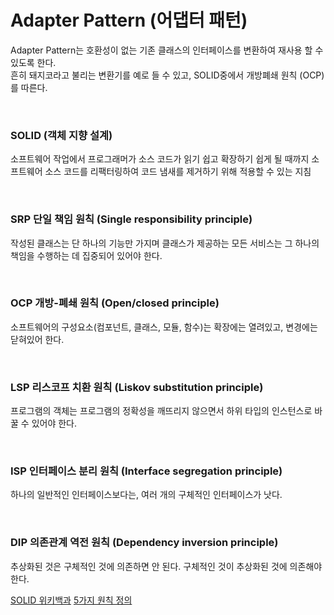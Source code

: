 # Adapter Pattern (어댑터 패턴)

Adapter Pattern는 호환성이 없는 기존 클래스의 인터페이스를 변환하여 재사용 할 수 있도록 한다.  
흔히 돼지코라고 불리는 변환기를 예로 들 수 있고, SOLID중에서 개방폐쇄 원칙 (OCP)를 따른다.

<br>

### SOLID (객체 지향 설계)
소프트웨어 작업에서 프로그래머가 소스 코드가 읽기 쉽고 확장하기 쉽게 될 때까지 소프트웨어 소스 코드를 리팩터링하여 코드 냄새를 제거하기 위해 적용할 수 있는 지침

<br>

### SRP 단일 책임 원칙 (Single responsibility principle)  
작성된 클래스는 단 하나의 기능만 가지며 클래스가 제공하는 모든 서비스는 그 하나의 책임을 수행하는 데 집중되어 있어야 한다.

<br>

### OCP 개방-폐쇄 원칙 (Open/closed principle)
소프트웨어의 구성요소(컴포넌트, 클래스, 모듈, 함수)는 확장에는 열려있고, 변경에는 닫혀있어 한다.

<br>

### LSP 리스코프 치환 원칙 (Liskov substitution principle)
프로그램의 객체는 프로그램의 정확성을 깨뜨리지 않으면서 하위 타입의 인스턴스로 바꿀 수 있어야 한다.

<br>

### ISP 인터페이스 분리 원칙 (Interface segregation principle)
하나의 일반적인 인터페이스보다는, 여러 개의 구체적인 인터페이스가 낫다.

<br>

### DIP 의존관계 역전 원칙 (Dependency inversion principle)
추상화된 것은 구체적인 것에 의존하면 안 된다. 구체적인 것이 추상화된 것에 의존해야 한다.

[SOLID 위키백과](https://ko.wikipedia.org/wiki/SOLID_(%EA%B0%9D%EC%B2%B4_%EC%A7%80%ED%96%A5_%EC%84%A4%EA%B3%84))  
[5가지 원칙 정의](https://www.nextree.co.kr/p6960/)
